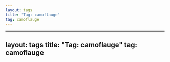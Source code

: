 ```yaml
---
layout: tags
title: "Tag: camoflauge"
tag: camoflauge
---
```

---
layout: tags
title: "Tag: camoflauge"
tag: camoflauge
---
